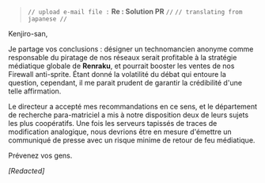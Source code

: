 > `// upload e-mail file :` **Re : Solution PR** `//`
> `// translating from japanese //`

Kenjiro-san,

Je partage vos conclusions : désigner un technomancien anonyme comme responsable du piratage de nos réseaux serait profitable à la stratégie médiatique globale de **Renraku**, et pourrait booster les ventes de nos Firewall anti-sprite. Étant donné la volatilité du débat qui entoure la question, cependant, il me parait prudent de garantir la crédibilité d'une telle affirmation.

Le directeur a accepté mes recommandations en ce sens, et le département de recherche para-matriciel a mis à notre disposition deux de leurs sujets les plus coopératifs. Une fois les serveurs tapissés de traces de modification analogique, nous devrions être en mesure d'émettre un communiqué de presse avec un risque minime de retour de feu médiatique.

Prévenez vos gens.

*[Redacted]*
